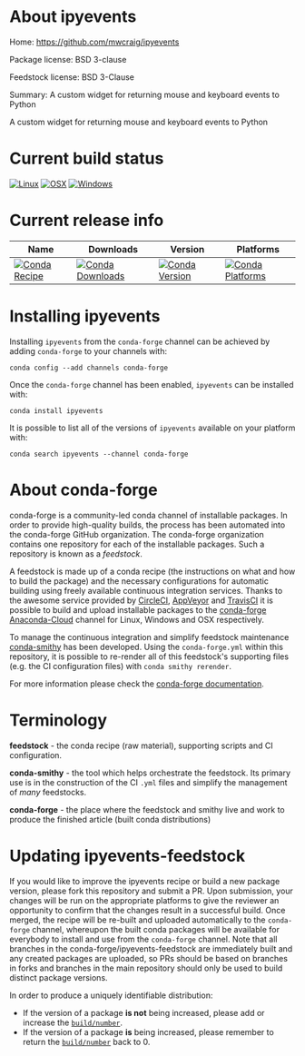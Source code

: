 About ipyevents
===============

Home: https://github.com/mwcraig/ipyevents

Package license: BSD 3-clause

Feedstock license: BSD 3-Clause

Summary: A custom widget for returning mouse and keyboard events to Python

A custom widget for returning mouse and keyboard events to Python

Current build status
====================

[![Linux](https://img.shields.io/circleci/project/github/conda-forge/ipyevents-feedstock/master.svg?label=Linux)](https://circleci.com/gh/conda-forge/ipyevents-feedstock)
[![OSX](https://img.shields.io/travis/conda-forge/ipyevents-feedstock/master.svg?label=macOS)](https://travis-ci.org/conda-forge/ipyevents-feedstock)
[![Windows](https://img.shields.io/appveyor/ci/conda-forge/ipyevents-feedstock/master.svg?label=Windows)](https://ci.appveyor.com/project/conda-forge/ipyevents-feedstock/branch/master)

Current release info
====================

| Name | Downloads | Version | Platforms |
| --- | --- | --- | --- |
| [![Conda Recipe](https://img.shields.io/badge/recipe-ipyevents-green.svg)](https://anaconda.org/conda-forge/ipyevents) | [![Conda Downloads](https://img.shields.io/conda/dn/conda-forge/ipyevents.svg)](https://anaconda.org/conda-forge/ipyevents) | [![Conda Version](https://img.shields.io/conda/vn/conda-forge/ipyevents.svg)](https://anaconda.org/conda-forge/ipyevents) | [![Conda Platforms](https://img.shields.io/conda/pn/conda-forge/ipyevents.svg)](https://anaconda.org/conda-forge/ipyevents) |

Installing ipyevents
====================

Installing `ipyevents` from the `conda-forge` channel can be achieved by adding `conda-forge` to your channels with:

```
conda config --add channels conda-forge
```

Once the `conda-forge` channel has been enabled, `ipyevents` can be installed with:

```
conda install ipyevents
```

It is possible to list all of the versions of `ipyevents` available on your platform with:

```
conda search ipyevents --channel conda-forge
```


About conda-forge
=================

conda-forge is a community-led conda channel of installable packages.
In order to provide high-quality builds, the process has been automated into the
conda-forge GitHub organization. The conda-forge organization contains one repository
for each of the installable packages. Such a repository is known as a *feedstock*.

A feedstock is made up of a conda recipe (the instructions on what and how to build
the package) and the necessary configurations for automatic building using freely
available continuous integration services. Thanks to the awesome service provided by
[CircleCI](https://circleci.com/), [AppVeyor](https://www.appveyor.com/)
and [TravisCI](https://travis-ci.org/) it is possible to build and upload installable
packages to the [conda-forge](https://anaconda.org/conda-forge)
[Anaconda-Cloud](https://anaconda.org/) channel for Linux, Windows and OSX respectively.

To manage the continuous integration and simplify feedstock maintenance
[conda-smithy](https://github.com/conda-forge/conda-smithy) has been developed.
Using the ``conda-forge.yml`` within this repository, it is possible to re-render all of
this feedstock's supporting files (e.g. the CI configuration files) with ``conda smithy rerender``.

For more information please check the [conda-forge documentation](https://conda-forge.org/docs/).

Terminology
===========

**feedstock** - the conda recipe (raw material), supporting scripts and CI configuration.

**conda-smithy** - the tool which helps orchestrate the feedstock.
                   Its primary use is in the construction of the CI ``.yml`` files
                   and simplify the management of *many* feedstocks.

**conda-forge** - the place where the feedstock and smithy live and work to
                  produce the finished article (built conda distributions)


Updating ipyevents-feedstock
============================

If you would like to improve the ipyevents recipe or build a new
package version, please fork this repository and submit a PR. Upon submission,
your changes will be run on the appropriate platforms to give the reviewer an
opportunity to confirm that the changes result in a successful build. Once
merged, the recipe will be re-built and uploaded automatically to the
`conda-forge` channel, whereupon the built conda packages will be available for
everybody to install and use from the `conda-forge` channel.
Note that all branches in the conda-forge/ipyevents-feedstock are
immediately built and any created packages are uploaded, so PRs should be based
on branches in forks and branches in the main repository should only be used to
build distinct package versions.

In order to produce a uniquely identifiable distribution:
 * If the version of a package **is not** being increased, please add or increase
   the [``build/number``](https://conda.io/docs/user-guide/tasks/build-packages/define-metadata.html#build-number-and-string).
 * If the version of a package **is** being increased, please remember to return
   the [``build/number``](https://conda.io/docs/user-guide/tasks/build-packages/define-metadata.html#build-number-and-string)
   back to 0.
